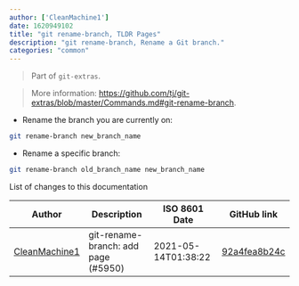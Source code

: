 ```yaml
---
author: ['CleanMachine1']
date: 1620949102
title: "git rename-branch, TLDR Pages"
description: "git rename-branch, Rename a Git branch."
categories: "common"
---
```

> Part of `git-extras`.

> More information: <https://github.com/tj/git-extras/blob/master/Commands.md#git-rename-branch>.

- Rename the branch you are currently on:

```bash
git rename-branch new_branch_name
```

- Rename a specific branch:

```bash
git rename-branch old_branch_name new_branch_name
```
List of changes to this documentation


Author | Description | ISO 8601 Date | GitHub link
------|-----|-----|-----
[CleanMachine1](mailto:78213164+CleanMachine1@users.noreply.github.com) | git-rename-branch: add page (#5950) | 2021-05-14T01:38:22 | [92a4fea8b24c](https://github.com/tldr-pages/tldr/commit/92a4fea8b24c048e2003c5fde9591d73011fc2d8)


